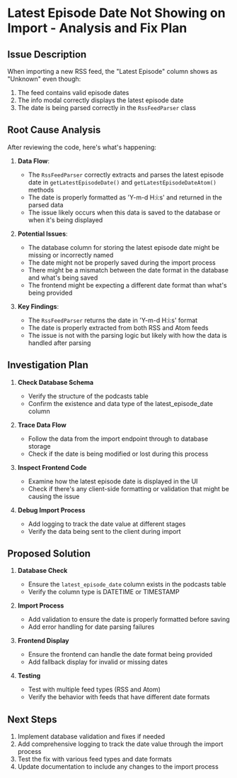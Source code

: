 # Latest Episode Date Not Showing on Import - Analysis and Fix Plan

## Issue Description
When importing a new RSS feed, the "Latest Episode" column shows as "Unknown" even though:
1. The feed contains valid episode dates
2. The info modal correctly displays the latest episode date
3. The date is being parsed correctly in the `RssFeedParser` class

## Root Cause Analysis
After reviewing the code, here's what's happening:

1. **Data Flow**:
   - The `RssFeedParser` correctly extracts and parses the latest episode date in `getLatestEpisodeDate()` and `getLatestEpisodeDateAtom()` methods
   - The date is properly formatted as 'Y-m-d H:i:s' and returned in the parsed data
   - The issue likely occurs when this data is saved to the database or when it's being displayed

2. **Potential Issues**:
   - The database column for storing the latest episode date might be missing or incorrectly named
   - The date might not be properly saved during the import process
   - There might be a mismatch between the date format in the database and what's being saved
   - The frontend might be expecting a different date format than what's being provided

3. **Key Findings**:
   - The `RssFeedParser` returns the date in 'Y-m-d H:i:s' format
   - The date is properly extracted from both RSS and Atom feeds
   - The issue is not with the parsing logic but likely with how the data is handled after parsing

## Investigation Plan

1. **Check Database Schema**
   - Verify the structure of the podcasts table
   - Confirm the existence and data type of the latest_episode_date column

2. **Trace Data Flow**
   - Follow the data from the import endpoint through to database storage
   - Check if the date is being modified or lost during this process

3. **Inspect Frontend Code**
   - Examine how the latest episode date is displayed in the UI
   - Check if there's any client-side formatting or validation that might be causing the issue

4. **Debug Import Process**
   - Add logging to track the date value at different stages
   - Verify the data being sent to the client during import

## Proposed Solution

1. **Database Check**
   - Ensure the `latest_episode_date` column exists in the podcasts table
   - Verify the column type is DATETIME or TIMESTAMP

2. **Import Process**
   - Add validation to ensure the date is properly formatted before saving
   - Add error handling for date parsing failures

3. **Frontend Display**
   - Ensure the frontend can handle the date format being provided
   - Add fallback display for invalid or missing dates

4. **Testing**
   - Test with multiple feed types (RSS and Atom)
   - Verify the behavior with feeds that have different date formats

## Next Steps
1. Implement database validation and fixes if needed
2. Add comprehensive logging to track the date value through the import process
3. Test the fix with various feed types and date formats
4. Update documentation to include any changes to the import process
